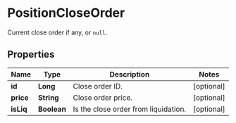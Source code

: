 
# PositionCloseOrder

Current close order if any, or `null`.

## Properties

Name | Type | Description | Notes
------------ | ------------- | ------------- | -------------
**id** | **Long** | Close order ID. |  [optional]
**price** | **String** | Close order price. |  [optional]
**isLiq** | **Boolean** | Is the close order from liquidation. |  [optional]

